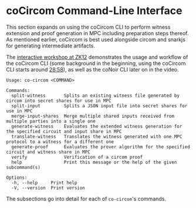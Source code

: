 # coCircom Command-Line Interface

This section expands on using the coCircom CLI to perform witness extension and proof generation in MPC including preparation steps thereof. As mentioned earlier, coCircom is best used alongside circom and snarkjs for generating intermediate artifacts.

The [interactive workshop at ZK12](https://www.youtube.com/watch?v=w2HJxrDE01k) demonstrates the usage and workflow of the coCircom CLI (some background in the beginning, using the coCircom CLI starts around [28:58](https://youtu.be/w2HJxrDE01k?si=QcHRR-V8tXX6FPmw&t=1738)), as well as the coNoir CLI later on in the video.

```text
Usage: co-circom <COMMAND>

Commands:
  split-witness       Splits an existing witness file generated by circom into secret shares for use in MPC
  split-input         Splits a JSON input file into secret shares for use in MPC
  merge-input-shares  Merge multiple shared inputs received from multiple parties into a single one
  generate-witness    Evaluates the extended witness generation for the specified circuit and input share in MPC
  translate-witness   Translates the witness generated with one MPC protocol to a witness for a different one
  generate-proof      Evaluates the prover algorithm for the specified circuit and witness share in MPC
  verify              Verification of a circom proof
  help                Print this message or the help of the given subcommand(s)

Options:
  -h, --help     Print help
  -V, --version  Print version
```

The subsections go into detail for each of `co-circom`'s commands.